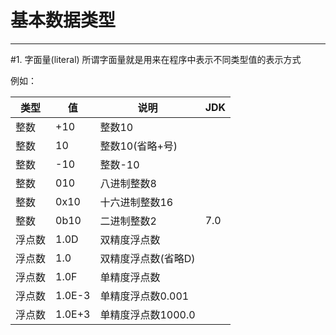 # 基本数据类型

***

#1. 字面量(literal)
所谓字面量就是用来在程序中表示不同类型值的表示方式

例如：

| 类型 | 值 | 说明 | JDK |
|---|---|---|---|
| 整数 | +10 | 整数10 |   |
| 整数 | 10 | 整数10(省略+号) |   |
| 整数 | -10 | 整数-10 |   |
| 整数 | 010 | 八进制整数8 |   |
| 整数 | 0x10 | 十六进制整数16 |   |
| 整数 | 0b10 | 二进制整数2 | 7.0 |
| 浮点数 | 1.0D | 双精度浮点数 |   |
| 浮点数 | 1.0 | 双精度浮点数(省略D) |   |
| 浮点数 | 1.0F | 单精度浮点数 |   |
| 浮点数 | 1.0E-3 | 单精度浮点数0.001 |   |
| 浮点数 | 1.0E+3 | 单精度浮点数1000.0 |   |

